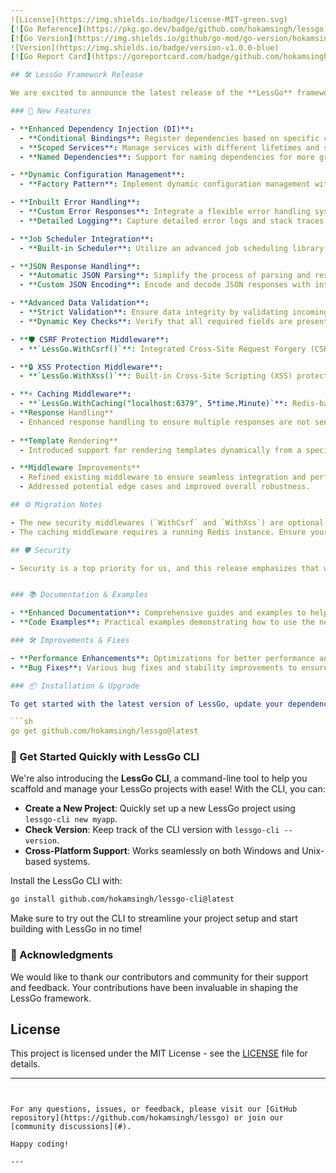 ```yaml
---
![License](https://img.shields.io/badge/license-MIT-green.svg)
[![Go Reference](https://pkg.go.dev/badge/github.com/hokamsingh/lessgo)](https://pkg.go.dev/github.com/hokamsingh/lessgo)
[![Go Version](https://img.shields.io/github/go-mod/go-version/hokamsingh/lessgo-cli)](https://golang.org/dl/)
![Version](https://img.shields.io/badge/version-v1.0.0-blue)
[![Go Report Card](https://goreportcard.com/badge/github.com/hokamsingh/lessgo)](https://goreportcard.com/report/github.com/hokamsingh/lessgo)

## 🛠️ LessGo Framework Release

We are excited to announce the latest release of the **LessGo** framework! This release introduces several powerful features and enhancements to make your Go development experience even more robust and efficient.

### 🚀 New Features

- **Enhanced Dependency Injection (DI)**:
  - **Conditional Bindings**: Register dependencies based on specific conditions.
  - **Scoped Services**: Manage services with different lifetimes and scopes.
  - **Named Dependencies**: Support for naming dependencies for more granular control.

- **Dynamic Configuration Management**:
  - **Factory Pattern**: Implement dynamic configuration management with factories to handle various application environments and requirements.

- **Inbuilt Error Handling**:
  - **Custom Error Responses**: Integrate a flexible error handling system that returns appropriate HTTP responses based on the error type.
  - **Detailed Logging**: Capture detailed error logs and stack traces for better debugging.

- **Job Scheduler Integration**:
  - **Built-in Scheduler**: Utilize an advanced job scheduling library for managing periodic tasks and background jobs seamlessly.

- **JSON Response Handling**:
  - **Automatic JSON Parsing**: Simplify the process of parsing and responding with JSON data.
  - **Custom JSON Encoding**: Encode and decode JSON responses with integrated error handling.

- **Advanced Data Validation**:
  - **Strict Validation**: Ensure data integrity by validating incoming requests against predefined models.
  - **Dynamic Key Checks**: Verify that all required fields are present in the request payload.

- **🛡️ CSRF Protection Middleware**:
  - **`LessGo.WithCsrf()`**: Integrated Cross-Site Request Forgery (CSRF) protection to safeguard your applications against unauthorized actions.

- **🔒 XSS Protection Middleware**:
  - **`LessGo.WithXss()`**: Built-in Cross-Site Scripting (XSS) protection to prevent malicious script injections.

- **⚡ Caching Middleware**:
  - **`LessGo.WithCaching("localhost:6379", 5*time.Minute)`**: Redis-based caching middleware for improved performance with configurable cache expiration
- **Response Handling**
  - Enhanced response handling to ensure multiple responses are not sent from the same context, preventing unexpected behaviors and potential crashes.
  
- **Template Rendering**
  - Introduced support for rendering templates dynamically from a specified directory, reducing the need to manually list each template file.

- **Middleware Improvements**
  - Refined existing middleware to ensure seamless integration and performance.
  - Addressed potential edge cases and improved overall robustness.

## ⚙️ Migration Notes

- The new security middlewares (`WithCsrf` and `WithXss`) are optional but highly recommended for applications that handle sensitive data.
- The caching middleware requires a running Redis instance. Ensure your Redis server is properly configured and accessible from your application.

## 🛡️ Security

- Security is a top priority for us, and this release emphasizes that with the introduction of CSRF and XSS protection middlewares. We strongly recommend enabling these features to safeguard your applications against common web vulnerabilities.


### 📚 Documentation & Examples

- **Enhanced Documentation**: Comprehensive guides and examples to help you get started with the new features and integrations.
- **Code Examples**: Practical examples demonstrating how to use the new features in real-world applications.

### 🛠️ Improvements & Fixes

- **Performance Enhancements**: Optimizations for better performance and reduced resource usage.
- **Bug Fixes**: Various bug fixes and stability improvements to ensure a smoother development experience.

### 📦 Installation & Upgrade

To get started with the latest version of LessGo, update your dependencies using:

```sh
go get github.com/hokamsingh/lessgo@latest
```

### 🌟 Get Started Quickly with LessGo CLI

We're also introducing the **LessGo CLI**, a command-line tool to help you scaffold and manage your LessGo projects with ease! With the CLI, you can:

- **Create a New Project**: Quickly set up a new LessGo project using `lessgo-cli new myapp`.
- **Check Version**: Keep track of the CLI version with `lessgo-cli --version`.
- **Cross-Platform Support**: Works seamlessly on both Windows and Unix-based systems.

Install the LessGo CLI with:

```sh
go install github.com/hokamsingh/lessgo-cli@latest
```

Make sure to try out the CLI to streamline your project setup and start building with LessGo in no time!

### 🙌 Acknowledgments

We would like to thank our contributors and community for their support and feedback. Your contributions have been invaluable in shaping the LessGo framework.

## License

This project is licensed under the MIT License - see the [LICENSE](./LICENSE) file for details.

---
```


For any questions, issues, or feedback, please visit our [GitHub repository](https://github.com/hokamsingh/lessgo) or join our [community discussions](#).

Happy coding!

---